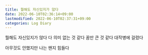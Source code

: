 ```yaml
---
title: 뭘해도 자신있지가 않다
date: 2022-06-10T02:36:14+09:00
lastmodified: 2022-06-10T02:37:31+09:00
categories: Log Diary
---
```


뭘해도 자신있지가 않다
다 의미 없는 것 같다
꿈만 큰 것 같다
대작병에 걸렸다

아무것도 안했지만
나는 왠지 힘들다

